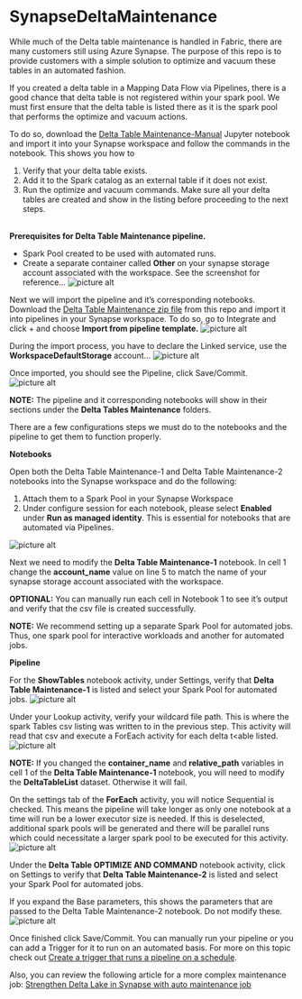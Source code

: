 # SynapseDeltaMaintenance

While much of the Delta table maintenance is handled in Fabric, there are many customers still using Azure Synapse.  The purpose of this repo is to provide customers with a simple solution to optimize and vacuum these tables in an automated fashion.

If you created a delta table in a Mapping Data Flow via Pipelines, there is a good chance that delta table is not registered within your spark pool.  We must first ensure that the delta table is listed there as it is the spark pool that performs the optimize and vacuum actions.

To do so, download the [Delta Table Maintenance-Manual](/files/Delta%20Table%20Maintenance-Manual.ipynb) Jupyter notebook and import it into your Synapse workspace and follow the commands in the notebook.  This shows you how to 
1)	Verify that your delta table exists.
2)	Add it to the Spark catalog as an external table if it does not exist.
3)	Run the optimize and vacuum commands.
Make sure all your delta tables are created and show in the listing before proceeding to the next steps.
<br>&nbsp;<br>

<b>Prerequisites for Delta Table Maintenance pipeline.</b>
-	Spark Pool created to be used with automated runs.
-	Create a separate container called <b>Other</b> on your synapse storage account associated with the workspace.  See the screenshot for reference…
![picture alt](/img/1.png)

Next we will import the pipeline and it’s corresponding notebooks.  Download the [Delta Table Maintenance zip file](/files/Delta%20Table%20Maintenance.zip) from this repo and import it into pipelines in your Synapse workspace.  To do so, go to Integrate and click + and choose <b>Import from pipeline template.</b>
![picture alt](/img/2.png)

During the import process, you have to declare the Linked service, use the <b>WorkspaceDefaultStorage</b> account…
![picture alt](/img/3.png)

Once imported, you should see the Pipeline, click Save/Commit.
![picture alt](/img/4.png)

<b>NOTE:</b> The pipeline and it corresponding notebooks will show in their sections under the <b>Delta Tables Maintenance</b> folders.

There are a few configurations steps we must do to the notebooks and the pipeline to get them to function properly.

<b>Notebooks</b>

Open both the Delta Table Maintenance-1 and Delta Table Maintenance-2 notebooks into the Synapse workspace and do the following:
1)	Attach them to a Spark Pool in your Synapse Workspace
2)	Under configure session for each notebook, please select <b>Enabled</b> under <b>Run as managed identity</b>.  This is essential for notebooks that are automated via Pipelines.

![picture alt](/img/9.png)

Next we need to modify the <b>Delta Table Maintenance-1</b> notebook.  In cell 1 change the <b>account_name</b> value on line 5 to match the name of your synapse storage account associated with the workspace.

<b>OPTIONAL:</b> You can manually run each cell in Notebook 1 to see it’s output and verify that the csv file is created successfully.

<b>NOTE:</b>  We recommend setting up a separate Spark Pool for automated jobs.  Thus, one spark pool for interactive workloads and another for automated jobs.

<b>Pipeline</b>

For the <b>ShowTables</b> notebook activity, under Settings, verify that <b>Delta Table Maintenance-1</b> is listed and select your Spark Pool for automated jobs.
![picture alt](/img/5.png)

Under your Lookup activity, verify your wildcard file path.  This is where the spark Tables csv listing was written to in the previous step.  This activity will read that csv and execute a ForEach activity for each delta t<able listed.
![picture alt](/img/6.png)

<b>NOTE:</b>  If you changed the <b>container_name</b> and <b>relative_path</b> variables in cell 1 of the <b>Delta Table Maintenance-1</b> notebook, you will need to modify the <b>DeltaTableList</b> dataset.  Otherwise it will fail.

On the settings tab of the <b>ForEach</b> activity, you will notice Sequential is checked.  This means the pipeline will take longer as only one notebook at a time will run be a lower executor size is needed.  If this is deselected, additional spark pools will be generated and there will be parallel runs which could necessitate a larger spark pool to be executed for this activity.  
![picture alt](/img/7.png)

Under the <b>Delta Table OPTIMIZE AND COMMAND</b> notebook activity, click on Settings to verify that <b>Delta Table Maintenance-2</b> is listed and select your Spark Pool for automated jobs.

If you expand the Base parameters, this shows the parameters that are passed to the Delta Table Maintenance-2 notebook.  Do not modify these.
![picture alt](/img/8.png)

Once finished click Save/Commit.
You can manually run your pipeline or you can add a Trigger for it to run on an automated basis.  For more on this topic check out [Create a trigger that runs a pipeline on a schedule](https://learn.microsoft.com/en-us/azure/data-factory/how-to-create-schedule-trigger?tabs=data-factory). 

Also, you can review the following article for a more complex maintenance job: [Strengthen Delta Lake in Synapse with auto maintenance job](https://techcommunity.microsoft.com/t5/azure-synapse-analytics-blog/strengthen-delta-lake-in-synapse-with-auto-maintenance-job/ba-p/3737161#:~:text=Maintenance%20Needed%20for%20Delta%20Lakes%201%20The%20%E2%80%9C,size%20is%20performed%20by%20the%20Vacuum%20command.%20)